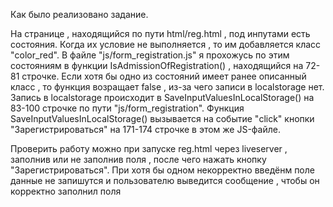 Как было реализовано задание.

На странице , находящийся по пути html/reg.html , под инпутами есть состояния. Когда их условие не выполняется , то им добавляется класс "color_red". В файле "js/form_registration.js" я прохожусь по этим состояниям в функции IsAdmissionOfRegistration() , находящийся на 72-81 строчке. Если хотя бы одно из состояний имеет ранее описанный класс , то функция возращает false , из-за чего записи в localstorage нет. Запись в localstorage происходит в SaveInputValuesInLocalStorage() на 83-100 строчке по пути "js/form_registration". Функция SaveInputValuesInLocalStorage() вызывается на событие "click" кнопки "Зарегистрироваться" на 171-174 строчке в этом же JS-файле. 

Проверить работу можно при запуске reg.html через liveserver , заполнив или не заполнив поля , после чего нажать кнопку "Зарегистрироваться". При хотя бы одном некорректно введёнм поле данные не запишутся и пользователю выведится сообщение , чтобы он корректно заполнил поля
